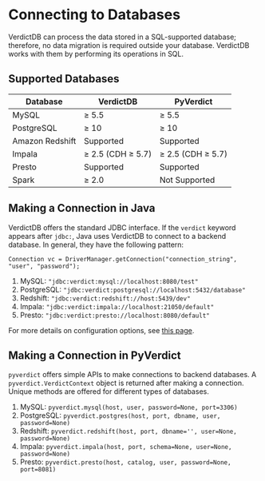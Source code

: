 # Connecting to Databases

VerdictDB can process the data stored in a SQL-supported database; therefore, no data migration is required outside your database. VerdictDB works with them by performing its operations in SQL.

## Supported Databases

<!-- - MySQL 5.5 or later
- PostgreSQL 10 or later
- Amazon Redshift
- Impala 2.5 (CDH 5.7) or later
- Presto (Hive-Connector)
- Spark 2.0 or later -->

| Database        | VerdictDB                 | PyVerdict                 |
|-----------------|---------------------------|---------------------------|
| MySQL           | &ge; 5.5                  | &ge; 5.5                  |
| PostgreSQL      | &ge; 10                   | &ge; 10                   |
| Amazon Redshift | Supported                 | Supported                 |
| Impala          | &ge; 2.5 (CDH &ge; 5.7)   | &ge; 2.5 (CDH &ge; 5.7)   |
| Presto          | Supported                 | Supported                 |
| Spark           | &ge; 2.0                  | Not Supported             |

## Making a Connection in Java

VerdictDB offers the standard JDBC interface. If the `verdict` keyword appears after `jdbc:`, Java uses VerdictDB
to connect to a backend database. In general, they have the following pattern:
```
Connection vc = DriverManager.getConnection("connection_string", "user", "password");
```

1. MySQL:       `"jdbc:verdict:mysql://localhost:8080/test"`
1. PostgreSQL:  `"jdbc:verdict:postgresql://localhost:5432/database"`
1. Redshift:    `"jdbc:verdict:redshift://host:5439/dev"`
1. Impala:      `"jdbc:verdict:impala://localhost:21050/default"`
1. Presto:      `"jdbc:verdict:presto://localhost:8080/default"`

For more details on configuration options, see [this page](/reference/properties/).

## Making a Connection in PyVerdict

`pyverdict` offers simple APIs to make connections to backend databases. A `pyverdict.VerdictContext` object is returned after making a connection. Unique methods are offered for different types of databases.

1. MySQL:       `pyverdict.mysql(host, user, password=None, port=3306)`
1. PostgreSQL:  `pyverdict.postgres(host, port, dbname, user, password=None)`
1. Redshift:    `pyverdict.redshift(host, port, dbname='', user=None, password=None)`
1. Impala:      `pyverdict.impala(host, port, schema=None, user=None, password=None)`
1. Presto:      `pyverdict.presto(host, catalog, user, password=None, port=8081)`

